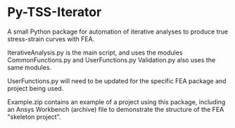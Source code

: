 # Py-TSS-Iterator
A small Python package for automation of iterative analyses to produce true stress-strain curves with FEA.

IterativeAnalysis.py is the main script, and uses the modules CommonFunctions.py and UserFunctions.py
Validation.py also uses the same modules.

UserFunctions.py will need to be updated for the specific FEA package and project being used.

Example.zip contains an example of a project using this package, including an Ansys Workbench (archive) file to demonstrate the structure of the FEA "skeleton project".
